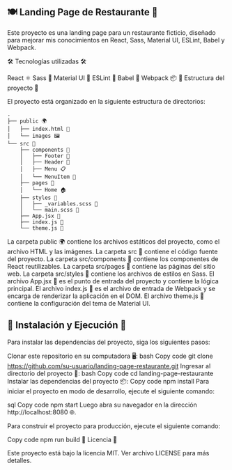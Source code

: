 ## 🍽️ Landing Page de Restaurante 🍔

Este proyecto es una landing page para un restaurante ficticio, diseñado para mejorar mis conocimientos en React, Sass, Material UI, ESLint, Babel y Webpack.

🛠️ Tecnologías utilizadas 🛠️

React ⚛️
Sass 💄
Material UI 🎨
ESLint 🚨
Babel 🐠
Webpack 📦
📁 Estructura del proyecto 📁

El proyecto está organizado en la siguiente estructura de directorios:


```react
.
├── public 🌍
│   ├── index.html 📄
│   └── images 🖼️
└── src 📁
    ├── components 🧩
    │   ├── Footer 🦶
    │   ├── Header 🧢
    │   ├── Menu 📋
    │   └── MenuItem 🍴
    ├── pages 📃
    │   └── Home 🏠
    ├── styles 🎨
    │   ├── _variables.scss 🎨
    │   └── main.scss 💄
    ├── App.jsx 📝
    ├── index.js 📝
    └── theme.js 🎨
```

La carpeta public 🌍 contiene los archivos estáticos del proyecto, como el archivo HTML y las imágenes.
La carpeta src 📁 contiene el código fuente del proyecto.
La carpeta src/components 🧩 contiene los componentes de React reutilizables.
La carpeta src/pages 📃 contiene las páginas del sitio web.
La carpeta src/styles 🎨 contiene los archivos de estilos en Sass.
El archivo App.jsx 📝 es el punto de entrada del proyecto y contiene la lógica principal.
El archivo index.js 📝 es el archivo de entrada de Webpack y se encarga de renderizar la aplicación en el DOM.
El archivo theme.js 🎨 contiene la configuración del tema de Material UI.

## 🚀 Instalación y Ejecución 🚀

Para instalar las dependencias del proyecto, siga los siguientes pasos:

Clonar este repositorio en su computadora 🖥️:
bash
Copy code
git clone https://github.com/su-usuario/landing-page-restaurante.git
Ingresar al directorio del proyecto 📂:
bash
Copy code
cd landing-page-restaurante
Instalar las dependencias del proyecto 📦:
Copy code
npm install
Para iniciar el proyecto en modo de desarrollo, ejecute el siguiente comando:

sql
Copy code
npm start
Luego abra su navegador en la dirección http://localhost:8080 🌐.

Para construir el proyecto para producción, ejecute el siguiente comando:

Copy code
npm run build
📄 Licencia 📄

Este proyecto está bajo la licencia MIT. Ver archivo LICENSE para más detalles.
